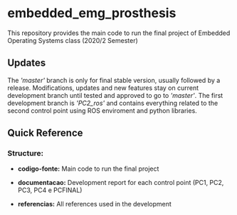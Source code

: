 # embedded_emg_prosthesis

This repository provides the main code to run the final project of Embedded Operating Systems class (2020/2 Semester)

## Updates

The _'master'_ branch is only for final stable version, usually followed by a release. Modifications, updates and new features stay on current development branch until tested and approved to go to _'master'_. The first development branch is _'PC2_ros'_ and contains everything related to the second control point using ROS enviroment and python libraries.

## Quick Reference

### Structure:

- **codigo-fonte:** Main code to run the final project

- **documentacao:** Development report for each control point (PC1, PC2, PC3, PC4 e PCFINAL)

- **referencias:** All references used in the development